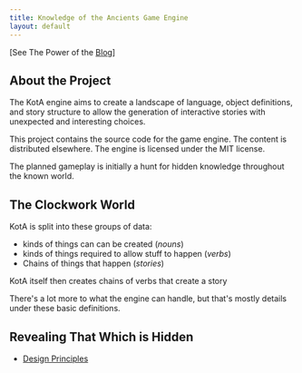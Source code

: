 ```yaml
---
title: Knowledge of the Ancients Game Engine
layout: default
---
```


\[See The Power of the [Blog](blog/)\]

## About the Project

The KotA engine aims to create a landscape of language, object definitions, and story structure to allow the generation of interactive stories with unexpected and interesting choices.

This project contains the source code for the game engine.  The content is distributed elsewhere.  The engine is licensed under the MIT license.

The planned gameplay is initially a hunt for hidden knowledge throughout the known world.

## The Clockwork World

KotA is split into these groups of data:

* kinds of things can can be created (*nouns*)
* kinds of things required to allow stuff to happen (*verbs*)
* Chains of things that happen (*stories*)

KotA itself then creates chains of verbs that create a story

There's a lot more to what the engine can handle, but that's mostly details under these basic definitions.


## Revealing That Which is Hidden

* [Design Principles](site/design-principles)
